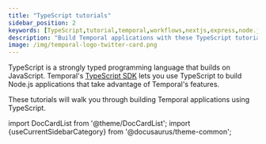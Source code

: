 ```yaml
---
title: "TypeScript tutorials"
sidebar_position: 2
keywords: [TypeScript,tutorial,temporal,workflows,nextjs,express,node.js,javascript]
description: "Build Temporal applications with these TypeScript tutorials"
image: /img/temporal-logo-twitter-card.png
---
```


TypeScript is a strongly typed programming language that builds on JavaScript. Temporal's [TypeScript SDK](https://docs.temporal.io/dev-guide/typescript/foundations//#add-your-sdk) lets you use TypeScript to build Node.js applications that take advantage of Temporal's features.

These tutorials will walk you through building Temporal applications using TypeScript.

import DocCardList from '@theme/DocCardList';
import {useCurrentSidebarCategory} from '@docusaurus/theme-common';

<DocCardList items={useCurrentSidebarCategory().items}/>
